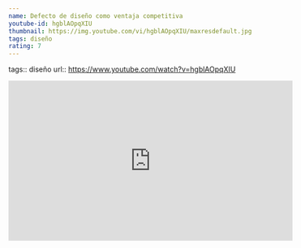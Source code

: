 ```yaml
---
name: Defecto de diseño como ventaja competitiva
youtube-id: hgblAOpqXIU
thumbnail: https://img.youtube.com/vi/hgblAOpqXIU/maxresdefault.jpg
tags: diseño
rating: 7
---
```

tags:: diseño
url:: https://www.youtube.com/watch?v=hgblAOpqXIU

<iframe width='560' height='315' src='https://www.youtube.com/embed/hgblAOpqXIU' title='YouTube video player' frameborder='0' allow='accelerometer; autoplay; clipboard-write; encrypted-media; gyroscope; picture-in-picture; web-share' allowfullscreen></iframe>


